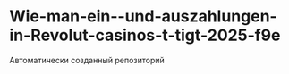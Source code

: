 # Wie-man-ein--und-auszahlungen-in-Revolut-casinos-t-tigt-2025-f9e
Автоматически созданный репозиторий
